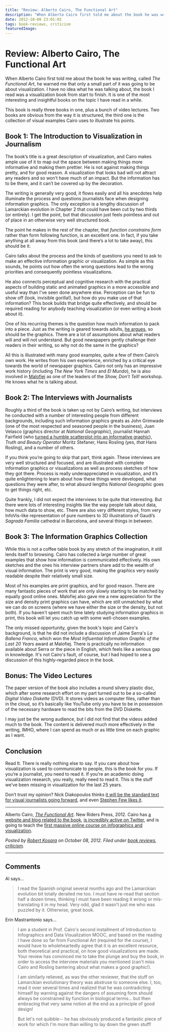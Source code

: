 ```yaml
---
title: "Review: Alberto Cairo, The Functional Art"
description: "When Alberto Cairo first told me about the book he was writing, called The Functional Art, he warned me that only a small part of it was going to be about visualization. I have no idea what he was talking about, the book I read was a visualization book from start to finish. It is one of the most interesting and insightful books on the topic I have read in a while."
date: 2012-10-08 23:01:02
tags: book-reviews, criticism
featuredImage: 
---
```


# Review: Alberto Cairo, The Functional Art

When Alberto Cairo first told me about the book he was writing, called <em>The Functional Art</em>, he warned me that only a small part of it was going to be about visualization. I have no idea what he was talking about, the book I read was a visualization book from start to finish. It is one of the most interesting and insightful books on the topic I have read in a while.

This book is really three books in one, plus a bunch of video lectures. Two books are obvious from the way it is structured, the third one is the collection of visual examples Cairo uses to illustrate his points.

## Book 1: The Introduction to Visualization in Journalism

The book’s title is a great description of visualization, and Cairo makes ample use of it to map out the space between making things more informative and making them prettier. He is not against making things pretty, and for good reason. A visualization that looks bad will not attract any readers and so won’t have much of an impact. But the information has to be there, and it can’t be covered up by the decoration.

The writing is generally very good, it flows easily and all his anecdotes help illuminate the process and questions journalists face when designing information graphics. The only exception is a lengthy discussion of Lamarckian evolution in Chapter 2 that could have been cut by two thirds (or entirely). I get the point, but that discussion just feels pointless and out of place in an otherwise very well structured book.

The point he makes in the rest of the chapter, that <em>function constrains form</em> rather than form following function, is an excellent one. In fact, if you take anything at all away from this book (and there’s a lot to take away), this should be it.

Cairo talks about the process and the kinds of questions you need to ask to make an effective information graphic or visualization. As simple as this sounds, he points out how often the wrong questions lead to the wrong priorities and consequently pointless visualizations.

He also connects perceptual and cognitive research with the practical aspects of building static and animated graphics in a more accessible and useful way than I've seen done anywhere else. Perception can be fun to show off (look, invisible gorilla!), but how do you make use of that information? This book builds that bridge quite effectively, and should be required reading for anybody teaching visualization (or even writing a book about it).

One of his recurring themes is the question how much information to pack into a piece. Just as the writing is geared towards adults, <a href="http://www.thefunctionalart.com/2012/10/dear-mr-playfair-your-chart-is-too.html">he argues</a>, so should be the graphics. There are a lot of assumptions about what readers will and will not understand. But good newspapers gently challenge their readers in their writing, so why not do the same in the graphics?

All this is illustrated with many good examples, quite a few of them Cairo’s own work. He writes from his own experience, enriched by a critical eye towards the world of newspaper graphics. Cairo not only has an impressive work history (including <em>The New York Times</em> and <em>El Mundo</em>), he is also involved in <a title="Malofiej 20" href="/journalism/malofiej-20">Malofiej</a> as one of the leaders of the <em>Show, Don’t Tell!</em> workshop. He knows what he is talking about.

## Book 2: The Interviews with Journalists

Roughly a third of the book is taken up not by Cairo’s writing, but interviews he conducted with a number of interesting people from different backgrounds, including such information graphics greats as John Grimwade (one of the most respected and seasoned people in the business), Juan Velasco (graphics director at <em>National Geographic</em>), journalist Hannah Fairfield (who <a title="The Explanatory Power of Data Points" href="/journalism/the-explanatory-power-of-data-points">turned a humble scatterplot into an informative graphic</a>), <em>Truth and Beauty Operator</em> Moritz Stefaner, Hans Rosling (yes, <em>that</em> Hans Rosling), and a number of others.

If you think you’re going to skip that part, think again. These interviews are very well structured and focused, and are illustrated with complete information graphics or visualizations as well as process sketches of how they got there. Process is really underappreciated in visualization, and it’s quite enlightening to learn about how these things were developed, what questions they were after, to what absurd lengths <em>National Geographic</em> goes to get things right, etc.

Quite frankly, I did not expect the interviews to be quite that interesting. But there were lots of interesting insights like the way people talk about data, how much data to show, etc. There are also very different styles, from very InfoVis-like representation of pure numbers to 3D illustrations of Gaudí’s <em>Sagrada Familia</em> cathedral in Barcelona, and several things in between.

## Book 3: The Information Graphics Collection

While this is not a coffee table book by any stretch of the imagination, it still lends itself to browsing. Cairo has collected a large number of great examples that show how information is communicated effectively. His own sketches and the ones his interview partners share add to the wealth of visual information. The print is very good, making the graphics very easily readable despite their relatively small size.

Most of his examples are print graphics, and for good reason. There are many fantastic pieces of work that are only slowly starting to be matched by equally good online ones. Malofiej also gave me a new appreciation for the size and density print graphics can have, which are still unmatched by what we can do on screens (where we have either the size or the density, but not both). If you haven't spent much time lately studying information graphics in print, this book will let you catch up with some well-chosen examples.

The only missed opportunity, given the book's topic and Cairo's background, is that he did not include a discussion of Jaime Serra's <em>La Ballena Franca</em>, which won the <em>Most Influential Information Graphic of the Last 20 Years</em> award at Malofiej. There is practically no information available about Serra or the piece in English, which feels like a serious gap in knowledge. It's not Cairo's fault, of course, but I had hoped to see a discussion of this highly-regarded piece in the book.

## Bonus: The Video Lectures

The paper version of the book also includes a round silvery plastic disc, which after some research effort on my part turned out to be a so-called <em>Digital Video Diskette</em> (DVD). It stores videos as computer files, rather than in the cloud, so it’s basically like YouTube only you have to be in possession of the necessary hardware to read the bits from the DVD Diskette.

I may just be the wrong audience, but I did not find that the videos added much to the book. The content is delivered much more effectively in the writing, IMHO, where I can spend as much or as little time on each graphic as I want.

## Conclusion

Read It. There is really nothing else to say. If you care about how visualization is used to communicate to people, this is the book for you. If you’re a journalist, you need to read it. If you’re an academic doing visualization research, you really, really need to read it. This is the stuff we’ve been missing in visualization for the last 25 years.

Don’t trust my opinion? Nick Diakopoulos thinks <a href="http://www.nickdiakopoulos.com/2012/09/30/review-the-functional-art/">it will be the standard text for visual journalists going forward</a>, and even <a href="http://www.perceptualedge.com/blog/?p=1356">Stephen Few likes it</a>.

<hr />

Alberto Cairo, <a href="http://www.amazon.com/The-Functional-Art-introduction-visualization/dp/0321834739/"><em>The Functional Art</em></a>. New Riders Press, 2012. Cairo has <a href="http://www.thefunctionalart.com">a website and blog related to the book</a>, <a href="https://twitter.com/albertocairo">is incredibly active on Twitter</a>, and is going to teach the <a href="http://open.journalismcourses.org">first massive online course on infographics and visualization</a>.


_Posted by <a href="/about">Robert Kosara</a> on October 08, 2012. Filed under [book reviews](/tag/book-reviews), [criticism](/section/criticism)._


<aside class="comments">

---
## Comments

Al says…
>	I read the Spanish original several months ago and the Lamarckian evolution bit totally derailed me too. I must have re-read that section half a dozen times, thinking I must have been reading it wrong or mis-translating it in my head. Very odd, glad it wasn't just me who was puzzled by it. Otherwise, great book.

Erin Mastrantonio says…
>	I am a student in Prof. Cairo's second installment of Introduction to Infographics and Data Visualization MOOC, and based on the reading I have done so far from Functional Art (required for the course), I would have to wholeheartedly agree that it is an excellent resource, both theoretical and practical, on how good visualizations are made.  Your review has convinced me to take the plunge and buy the book, in order to access the interview materials you mentioned (can't miss Cairo and Rosling bantering about what makes a good graphic!).  
>	
>	I am similarly relieved, as was the other reviewer, that the stuff on Lamarckian evolutionary theory was abstruse to someone else.  I, too, read it over several times and realized that he was contradicting himself by warning against the dangers of assuming form should always be constrained by function in biological terms... but then embracing that very same notion at the end as a principle of good design!  
>	
>	But let's not quibble-- he has obviously produced a fantastic piece of work for which I'm more than willing to lay down the green stuff!

</aside>

